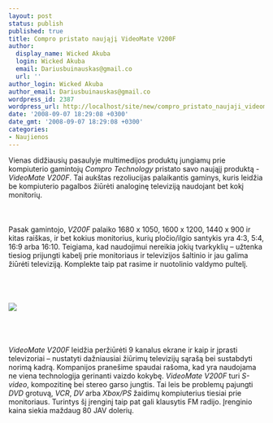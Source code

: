 ```yaml
---
layout: post
status: publish
published: true
title: Compro pristato naująjį VideoMate V200F
author:
  display_name: Wicked Akuba
  login: Wicked Akuba
  email: Dariusbuinauskas@gmail.co
  url: ''
author_login: Wicked Akuba
author_email: Dariusbuinauskas@gmail.co
wordpress_id: 2387
wordpress_url: http://localhost/site/new/compro_pristato_naujaji_videomate_v200f/
date: '2008-09-07 18:29:08 +0300'
date_gmt: '2008-09-07 18:29:08 +0300'
categories:
- Naujienos
---
```

<p>Vienas didžiausių pasaulyje multimedijos produktų jungiamų prie kompiuterio gamintojų <i>Compro Technology</i> pristato savo naująjį produktą - <i>VideoMate V200F</i>. Tai aukštas rezoliucijas palaikantis gaminys, kuris leidžia be kompiuterio pagalbos žiūrėti analoginę televiziją naudojant bet kokį monitorių.<br />
<br><br />
<br>Pasak gamintojo, <i>V200F</i> palaiko 1680 x 1050, 1600 x 1200, 1440 x 900 ir kitas raiškas, ir bet kokius monitorius, kurių pločio/ilgio santykis yra 4:3, 5:4, 16:9 arba 16:10. Teigiama, kad naudojimui nereikia jokių tvarkyklių – užtenka tiesiog prijungti kabelį prie monitoriaus ir televizijos šaltinio ir jau galima žiūrėti televiziją. Komplekte taip pat rasime ir nuotolinio valdymo pultelį.<br />
<br><br />
<br><br><img src="http://www.technews.lt/upl/Failai/V200F.jpg"><br><br />
<br><br />
<br><i>VideoMate V200F</i> leidžia peržiūrėti 9 kanalus ekrane ir kaip ir įprasti televizoriai – nustatyti dažniausiai žiūrimų televizijų sąrašą bei sustabdyti norimą kadrą. Kompanijos pranešime spaudai rašoma, kad yra naudojama ne viena technologija gerinanti vaizdo kokybę. <i>VideoMate V200F</i> turi <i>S-video</i>, kompozitinę bei stereo garso jungtis. Tai leis be problemų pajungti <i>DVD</i> grotuvą, <i>VCR</i>, <i>DV</i> arba <i>Xbox/PS</i> žaidimų kompiuterius tiesiai prie monitoriaus. Turintys šį įrenginį taip pat gali klausytis FM radijo. Įrenginio kaina siekia maždaug 80 JAV dolerių.<br />
<br></p>
